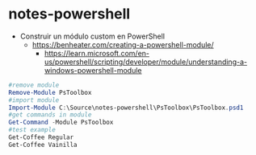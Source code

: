# notes-powershell

- Construir un módulo custom en PowerShell
  - <https://benheater.com/creating-a-powershell-module/>
    - <https://learn.microsoft.com/en-us/powershell/scripting/developer/module/understanding-a-windows-powershell-module>

```powershell
#remove module
Remove-Module PsToolbox
#import module
Import-Module C:\Source\notes-powershell\PsToolbox\PsToolbox.psd1
#get commands in module
Get-Command -Module PsToolbox
#test example
Get-Coffee Regular
Get-Coffee Vainilla
```
